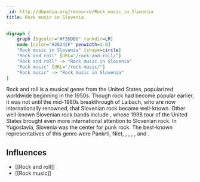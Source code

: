 ```yaml
---
_id: http://dbpedia.org/resource/Rock_music_in_Slovenia
title: Rock music in Slovenia
---
```


```dot
digraph {
	graph [bgcolor="#F3DDB8" rankdir=LR]
	node [color="#26242F" penwidth=3.0]
	"Rock music in Slovenia" [shape=circle]
	"Rock and roll" [URL="/rock-and-roll/"]
	"Rock and roll" -> "Rock music in Slovenia"
	"Rock music" [URL="/rock-music/"]
	"Rock music" -> "Rock music in Slovenia"
}
```

Rock and roll is a musical genre from the United States, popularized worldwide beginning in the 1950s. Though rock had become popular earlier, it was not until the mid-1980s breakthrough of Laibach, who are now internationally renowned, that Slovenian rock became well-known. Other well-known Slovenian rock bands include , whose 1998 tour of the United States brought even more international attention to Slovenian rock. In Yugoslavia, Slovenia was the center for punk rock. The best-known representatives of this genre were Pankrti, Niet, , , , , and .

## Influences
- [[Rock and roll]]
- [[Rock music]]
